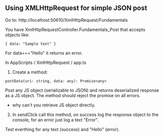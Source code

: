 ﻿Using XMLHttpRequest for simple JSON post
---

Go to:
http://localhost:50610/XmlHttpRequest/Fundamentals

You have XmlHttpRequestController.Fundamentals_Post that accepts objects like:
```
{ data: "Sample text" }
```
For data==="Hello" it returns an error.

In AppScripts / XmlHttpRequest / app.ts

1. Create a method:
```
postData(uri: string, data: any): Promise<any>
```
Post any JS object (serializable to JSON) and returns deserialized response as a JS object.
The method should reject the promise on all errors.
- why can't you retrieve JS object directly.

2. In sendClick call this method, on success log the response object to the console, for an error just log a text "Error".

Test everthing for any text (success) and "Hello" (error).

